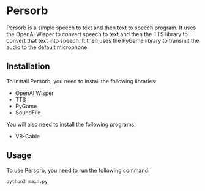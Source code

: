 # Persorb
Persorb is a simple speech to text and then text to speech program. It uses the OpenAI Wisper to convert speech to text and then the TTS library to convert that text into speech. It then uses the PyGame library to transmit the audio to the default microphone.

## Installation
To install Persorb, you need to install the following libraries:
- OpenAI Wisper
- TTS
- PyGame
- SoundFile

You will also need to install the following programs:
- VB-Cable

## Usage
To use Persorb, you need to run the following command:
```
python3 main.py
```